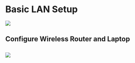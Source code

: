 <h1> Basic LAN Setup </h1>

<img src="https://github.com/user-attachments/assets/63fb0490-63c0-48ae-b788-e522986bb58f"/>


<h2> Configure Wireless Router and Laptop <h2/>

<img src="https://github.com/user-attachments/assets/c2ace2e9-acd2-49f8-9348-87920c769099"/>

		

